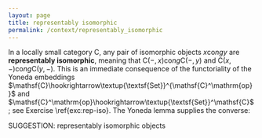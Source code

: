 ```yaml
---
layout: page
title: representably isomorphic
permalink: /context/representably_isomorphic
---
```

In a locally small category $\mathsf{C}$, any pair of isomorphic objects $x \mathrm{co}ng y$ are **representably isomorphic**, meaning that $\mathsf{C}(-,x)\mathrm{co}ng\mathsf{C}(-,y)$ and $\mathsf{C}(x,-) \mathrm{co}ng \mathsf{C}(y,-)$. This is an immediate consequence of the  functoriality of the Yoneda embeddings $\mathsf{C}\hookrightarrow\textup{\textsf{Set}}^{\mathsf{C}^\mathrm{op}}$ and $\mathsf{C}^\mathrm{op}\hookrightarrow\textup{\textsf{Set}}^\mathsf{C}$; see Exercise \ref{exc:rep-iso}. The Yoneda lemma supplies the converse:

SUGGESTION: representably isomorphic objects